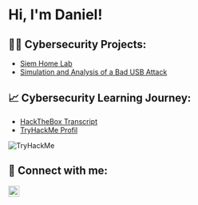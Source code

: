 <h1>Hi, I'm Daniel! </h1>

<h2>👨‍💻 Cybersecurity Projects:</h2>

- [Siem Home Lab]()
- [Simulation and Analysis of a Bad USB Attack]()

<h2> 📈 Cybersecurity Learning Journey: </h2>

- [HackTheBox Transcript]()
- [TryHackMe Profil](https://tryhackme.com/p/k00p4)
<img src="https://tryhackme-badges.s3.amazonaws.com/k00p4.png" alt="TryHackMe">

<h2> 🤳 Connect with me:</h2>

[<img align="left" alt="Daniel | LinkedIn" width="22px" src="https://cdn.jsdelivr.net/npm/simple-icons@v3/icons/linkedin.svg" />][linkedin]

[linkedin]: https://www.linkedin.com/in/daniel-boadu-a829482a2/
<!--
**joshmadakor1/joshmadakor1** is a ✨ _special_ ✨ repository because its `README.md` (this file) appears on your GitHub profile.

Here are some ideas to get you started:

- 🔭 I’m currently working on ...
- 🌱 I’m currently learning ...
- 👯 I’m looking to collaborate on ...
- 🤔 I’m looking for help with ...
- 💬 Ask me about ...
- 📫 How to reach me: ...
- 😄 Pronouns: ...
- ⚡ Fun fact: ...
-->
